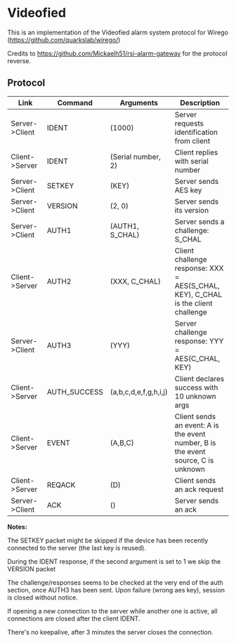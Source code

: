 # Videofied

This is an implementation of the Videofied alarm system protocol for Wirego (https://github.com/quarkslab/wirego/)

Credits to https://github.com/Mickaelh51/rsi-alarm-gateway for the protocol reverse.


## Protocol


| Link             |  Command     | Arguments             | Description                                                                       |
| --------------- | ------------- | --------------------- | --------------------------------------------------------------------------------- |
| Server->Client  | IDENT         | (1000)                | Server requests identification from client                                        |
| Client->Server  | IDENT         | (Serial number, 2)    | Client replies with serial number                                                |
| Server->Client  | SETKEY        | (KEY)                 | Server sends AES key                                                              |
| Server->Client  | VERSION       | (2, 0)                | Server sends its version                                                          |
| Server->Client  | AUTH1         | (AUTH1, S_CHAL)       | Server sends a challenge: S_CHAL                                                  |
| Client->Server  | AUTH2         | (XXX, C_CHAL)         | Client challenge response: XXX = AES(S_CHAL, KEY), C_CHAL is the client challenge |
| Server->Client  | AUTH3         | (YYY)                 | Server challenge response: YYY = AES(C_CHAL, KEY)                                 |
| Client->Server  | AUTH_SUCCESS  | (a,b,c,d,e,f,g,h,i,j) | Client declares success with 10 unknown args                                      |
| Client->Server  | EVENT         | (A,B,C)               | Client sends an event: A is the event number, B is the event source, C is unknown |
| Client->Server  | REQACK        | (D)                   | Client sends an ack request                                                       |
| Server->Client  | ACK           | ()                    | Server sends an ack                                                               |

__Notes:__ 

The SETKEY packet might be skipped if the device has been recently connected to the server (the last key is reused).

During the IDENT response, if the second argument is set to 1 we skip the VERSION packet

The challenge/responses seems to be checked at the very end of the auth section, once AUTH3 has been sent. Upon failure (wrong aes key), session is closed without notice.

If opening a new connection to the server while another one is active, all connections are closed after the client IDENT.

There's no keepalive, after 3 minutes the server closes the connection.